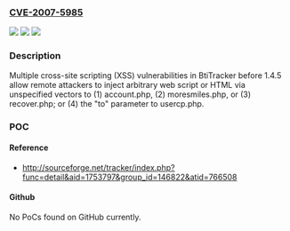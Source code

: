 ### [CVE-2007-5985](https://cve.mitre.org/cgi-bin/cvename.cgi?name=CVE-2007-5985)
![](https://img.shields.io/static/v1?label=Product&message=n%2Fa&color=blue)
![](https://img.shields.io/static/v1?label=Version&message=n%2Fa&color=blue)
![](https://img.shields.io/static/v1?label=Vulnerability&message=n%2Fa&color=brighgreen)

### Description

Multiple cross-site scripting (XSS) vulnerabilities in BtiTracker before 1.4.5 allow remote attackers to inject arbitrary web script or HTML via unspecified vectors to (1) account.php, (2) moresmiles.php, or (3) recover.php; or (4) the "to" parameter to usercp.php.

### POC

#### Reference
- http://sourceforge.net/tracker/index.php?func=detail&aid=1753797&group_id=146822&atid=766508

#### Github
No PoCs found on GitHub currently.

